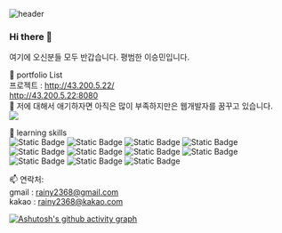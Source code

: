 ![header](https://capsule-render.vercel.app/api?type=cylinder&color=timeAuto&text=Hello!&animation=fadeIn)

### Hi there  👋
여기에 오신분들 모두 반갑습니다. 평범한 이승민입니다.<br>



🔭 portfolio List <br>
프로젝트 : http://43.200.5.22/<br>
          http://43.200.5.22:8080 <br>
💬 저에 대해서 애기하자면 아직은 많이 부족하지만은 웹개발자를 꿈꾸고 있습니다.<br>
![](https://github-profile-summary-cards.vercel.app/api/cards/profile-details?username=SeungMin-E&theme=nord_dark)



🌱 learning skills <br>
![Static Badge](https://img.shields.io/badge/-JavaScript-passing?logo=JavaScript&color=violet)
![Static Badge](https://img.shields.io/badge/-tomcat-passing?logo=apachetomcat&color=violet)
![Static Badge](https://img.shields.io/badge/-tomcat-passing?logo=MySQL&color=violet)
![Static Badge](https://img.shields.io/badge/-jQuery-passing?logo=jQuery&color=%230769AD)
![Static Badge](https://img.shields.io/badge/-Amazon%20AWS-passing?logo=Amazon%20AWS&color=%23232F3E)
![Static Badge](https://img.shields.io/badge/-Spring-passing?logo=Spring&color=%236DB33F)
![Static Badge](https://img.shields.io/badge/-%20CSS3-passing?logo=CSS3&color=%231572B6)
![Static Badge](https://img.shields.io/badge/-Bootstrap-passing?logo=Bootstrap&color=%237952B3)
![Static Badge](https://img.shields.io/badge/-GitHub-passing?logo=GitHub&color=%23181717)
![Static Badge](https://img.shields.io/badge/-Visual%20Studio%20Code-passing?logo=Visual%20Studio%20Code&color=%23007ACC)
![Static Badge](https://img.shields.io/badge/-Java-passing?logo=Java&color=%23007ACC)







📫 연락처: <br>
gmail : rainy2368@gmail.com<br>
kakao : rainy2368@kakao.com
<br>




[![Ashutosh's github activity graph](https://github-readme-activity-graph.vercel.app/graph?username=SeungMin-E&theme=tokyo-night)](https://github.com/SeungMin-E/github-readme-activity-graph)





<!--
**SeungMin-E/SeungMin-E** is a ✨ _special_ ✨ repository because its `README.md` (this file) appears on your GitHub profile.

Here are some ideas to get you started:

- 👯 I’m looking to collaborate on ...
- 🤔 I’m looking for help with ...
- ⚡ Fun fact: ...
-->
